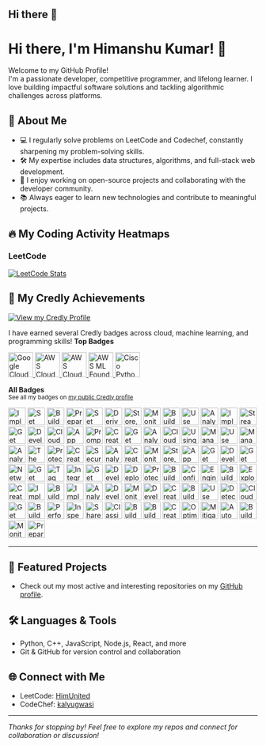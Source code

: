 ## Hi there 👋

# Hi there, I'm Himanshu Kumar! 👋

Welcome to my GitHub Profile!  
I'm a passionate developer, competitive programmer, and lifelong learner. I love building impactful software solutions and tackling algorithmic challenges across platforms.

## 🚀 About Me

- 💻 I regularly solve problems on LeetCode and Codechef, constantly sharpening my problem-solving skills.
- 🛠️ My expertise includes data structures, algorithms, and full-stack web development.
- 🌟 I enjoy working on open-source projects and collaborating with the developer community.
- 📚 Always eager to learn new technologies and contribute to meaningful projects.

## 🔥 My Coding Activity Heatmaps

### LeetCode

[![LeetCode Stats](https://leetcard.jacoblin.cool/HimUnited?theme=dark&font=Baloo&ext=heatmap)](https://leetcode.com/HimUnited)

## 🏅 My Credly Achievements

[![View my Credly Profile](https://img.shields.io/badge/Credly-Badges-orange?logo=credly)](https://www.credly.com/users/kalyugwasi)

I have earned several Credly badges across cloud, machine learning, and programming skills!
**Top Badges**  
<p>
  <a href="https://www.credly.com/badges/29249195-225f-4c1e-956a-9133d56e8524/public_url" target="_blank">
    <img src="https://images.credly.com/images/4dda8ae4-99ee-476c-bca3-6f0adbab42fe/image.png" alt="Google Cloud Foundation" width="50"/>
  </a>
  <a href="https://www.credly.com/badges/9170237d-e5b2-4726-9b23-7092ccc1ebd6/public_url" target="_blank">
    <img src="https://images.credly.com/images/73e4a58b-a8ef-41a3-a7db-9183dd269882/image.png" alt="AWS Cloud Foundation" width="50"/>
  </a>
  <a href="https://www.credly.com/badges/dcfdad20-f8d0-4853-bc8e-b8e08d208c49/public_url" target="_blank">
    <img src="https://images.credly.com/images/2f7b0627-48a0-4894-8d46-3245bdfe0463/image.png" alt="AWS Cloud Architect" width="50"/>
  </a>
  <a href="https://www.credly.com/badges/c1906d77-5709-4740-a814-dc6aaec1e385/public_url" target="_blank">
    <img src="https://images.credly.com/images/51984979-f759-49f0-8bb3-5310d364fdbe/image.png" alt="AWS ML Foundation" width="50"/>
  </a>
  <a href="https://www.credly.com/badges/a13c92ef-182d-4d3e-9076-f0f47c075b38/public_url" target="_blank">
    <img src="https://images.credly.com/images/68c0b94d-f6ac-40b1-a0e0-921439eb092e/image.png" alt="Cisco Python Essentials" width="50"/>
  </a>
</p>

**All Badges**  
<sub>See all my badges on [my public Credly profile](https://www.credly.com/users/kalyugwasi/badges)</sub>

<p align="left">
  <a href="https://www.credly.com/users/kalyugwasi/badges" target="_blank"><img src="https://images.credly.com/size/128x128/images/eea11cba-2a98-4bbe-bad2-447878dd34a2/image.png" alt="Implement Load Balancing on Compute Engine Skill Badge" width="35"/></a>
  <a href="https://www.credly.com/users/kalyugwasi/badges" target="_blank"><img src="https://images.credly.com/size/128x128/images/42326d44-14ff-4eda-b9c5-7d8f12919253/image.png" alt="Set Up an App Dev Environment on Google Cloud Skill Badge" width="35"/></a>
  <a href="https://www.credly.com/users/kalyugwasi/badges" target="_blank"><img src="https://images.credly.com/size/128x128/images/e1131ae3-4a52-4af1-9801-b7853767cf79/image.png" alt="Build a Secure Google Cloud Network Skill Badge" width="35"/></a>
  <a href="https://www.credly.com/users/kalyugwasi/badges" target="_blank"><img src="https://images.credly.com/size/128x128/images/68756311-9319-4eeb-a2b7-76defc8dd8a2/image.png" alt="Prepare Data for ML APIs on Google Cloud Skill Badge" width="35"/></a>
  <a href="https://www.credly.com/users/kalyugwasi/badges" target="_blank"><img src="https://images.credly.com/size/128x128/images/189c5c31-67c6-4eae-87dc-3b8185a99043/image.png" alt="Set Up a Google Cloud Network Skill Badge" width="35"/></a>
  <a href="https://www.credly.com/users/kalyugwasi/badges" target="_blank"><img src="https://images.credly.com/size/128x128/images/11088b22-7be5-4fe3-995d-c014514c8dc3/image.png" alt="Derive Insights from BigQuery Data Skill Badge" width="35"/></a>
  <a href="https://www.credly.com/users/kalyugwasi/badges" target="_blank"><img src="https://images.credly.com/size/128x128/images/449ee94a-268c-4a6d-9983-0507fbdeaf46/image.png" alt="Store, Process, and Manage Data on Google Cloud - Console Skill Badge" width="35"/></a>
  <a href="https://www.credly.com/users/kalyugwasi/badges" target="_blank"><img src="https://images.credly.com/size/128x128/images/c07b49a7-c295-4e2a-9557-09c22032e3ae/image.png" alt="Monitor and Manage Google Cloud Resources Skill Badge" width="35"/></a>
  <a href="https://www.credly.com/users/kalyugwasi/badges" target="_blank"><img src="https://images.credly.com/size/128x128/images/8ab21779-042f-4616-a6ab-fd0d62648b24/image.png" alt="Build a Data Warehouse with BigQuery Skill Badge" width="35"/></a>
  <a href="https://www.credly.com/users/kalyugwasi/badges" target="_blank"><img src="https://images.credly.com/size/128x128/images/1d95accd-3e3d-466f-a432-5dceb4998fd1/image.png" alt="Use Machine Learning APIs on Google Cloud Skill Badge" width="35"/></a>
  <a href="https://www.credly.com/users/kalyugwasi/badges" target="_blank"><img src="https://images.credly.com/size/128x128/images/75208396-7fbe-437e-8a42-46277d642697/image.png" alt="Analyze BigQuery Data in Connected Sheets Skill Badge" width="35"/></a>
  <a href="https://www.credly.com/users/kalyugwasi/badges" target="_blank"><img src="https://images.credly.com/size/128x128/images/7514501c-47e3-4766-a833-2f45eacdf615/image.png" alt="Implement DevOps Workflows in Google Cloud Skill Badge" width="35"/></a>
  <a href="https://www.credly.com/users/kalyugwasi/badges" target="_blank"><img src="https://images.credly.com/size/128x128/images/3934ff47-3ef9-40cb-82d2-66a40d33886a/image.png" alt="Streaming Analytics into BigQuery Skill Badge" width="35"/></a>
  <a href="https://www.credly.com/users/kalyugwasi/badges" target="_blank"><img src="https://images.credly.com/size/128x128/images/79d45afd-9552-447b-96d0-b4c2037f59be/image.png" alt="Get Started with API Gateway Skill Badge" width="35"/></a>
  <a href="https://www.credly.com/users/kalyugwasi/badges" target="_blank"><img src="https://images.credly.com/size/128x128/images/826e89a5-1a1d-4e6c-b740-531957965a78/image.png" alt="Develop Serverless Apps with Firebase Skill Badge" width="35"/></a>
  <a href="https://www.credly.com/users/kalyugwasi/badges" target="_blank"><img src="https://images.credly.com/size/128x128/images/12ca3878-2560-4d84-a3a5-c317db9ca549/image.png" alt="Cloud Functions: 3 Ways Skill Badge" width="35"/></a>
  <a href="https://www.credly.com/users/kalyugwasi/badges" target="_blank"><img src="https://images.credly.com/size/128x128/images/cdd80963-5ccb-4981-b01c-5344a9a3e8df/image.png" alt="App Building with AppSheet Skill Badge" width="35"/></a>
  <a href="https://www.credly.com/users/kalyugwasi/badges" target="_blank"><img src="https://images.credly.com/size/128x128/images/cef82b2e-970a-4318-8e59-c3e26b7f5c19/image.png" alt="Prompt Design in Vertex AI Skill Badge" width="35"/></a>
  <a href="https://www.credly.com/users/kalyugwasi/badges" target="_blank"><img src="https://images.credly.com/size/128x128/images/073a27aa-c3d6-44b5-875f-906191666d70/image.png" alt="Create ML Models with BigQuery ML Skill Badge" width="35"/></a>
  <a href="https://www.credly.com/users/kalyugwasi/badges" target="_blank"><img src="https://images.credly.com/size/128x128/images/1aa38026-5e9d-45f5-becc-288601568ad5/image.png" alt="Get Started with Dataplex Skill Badge" width="35"/></a>
  <a href="https://www.credly.com/users/kalyugwasi/badges" target="_blank"><img src="https://images.credly.com/size/128x128/images/bd687b0c-3959-4e06-b511-6623e32b8fdb/image.png" alt="Analyze Sentiment with Natural Language API Skill Badge" width="35"/></a>
  <a href="https://www.credly.com/users/kalyugwasi/badges" target="_blank"><img src="https://images.credly.com/size/128x128/images/4ddcd71a-7d89-4f86-bb85-adab564f16f1/image.png" alt="Cloud Speech API: 3 Ways Skill Badge" width="35"/></a>
  <a href="https://www.credly.com/users/kalyugwasi/badges" target="_blank"><img src="https://images.credly.com/size/128x128/images/2f0d66d4-9479-43e5-a101-42cda01123dc/image.png" alt="Using the Google Cloud Speech API" width="35"/></a>
  <a href="https://www.credly.com/users/kalyugwasi/badges" target="_blank"><img src="https://images.credly.com/size/128x128/images/d405f3db-7764-4979-8ae4-004b47e5a497/image.png" alt="Manage Data Models in Looker Skill Badge" width="35"/></a>
  <a href="https://www.credly.com/users/kalyugwasi/badges" target="_blank"><img src="https://images.credly.com/size/128x128/images/0c6a247d-8bbd-407b-8f83-dd863d251587/image.png" alt="Use APIs to Work with Cloud Storage Skill Badge" width="35"/></a>
  <a href="https://www.credly.com/users/kalyugwasi/badges" target="_blank"><img src="https://images.credly.com/size/128x128/images/20cd679d-43c3-460e-979a-8feba38eaba6/image.png" alt="Manage Kubernetes in Google Cloud Skill Badge" width="35"/></a>
  <a href="https://www.credly.com/users/kalyugwasi/badges" target="_blank"><img src="https://images.credly.com/size/128x128/images/bb8edfd1-9d69-48a3-bf81-3ab830caf393/image.png" alt="Analyze Images with the Cloud Vision API Skill Badge" width="35"/></a>
  <a href="https://www.credly.com/users/kalyugwasi/badges" target="_blank"><img src="https://images.credly.com/size/128x128/images/7623fefd-ebbd-4d8f-a053-f41dca852d9e/image.png" alt="The Basics of Google Cloud Compute Skill Badge" width="35"/></a>
  <a href="https://www.credly.com/users/kalyugwasi/badges" target="_blank"><img src="https://images.credly.com/size/128x128/images/81b8d708-19b5-4381-8ee1-576dcb20f536/image.png" alt="Protect Sensitive Data with Data Loss Prevention Skill Badge" width="35"/></a>
  <a href="https://www.credly.com/users/kalyugwasi/badges" target="_blank"><img src="https://images.credly.com/size/128x128/images/cef00c62-6e0c-479c-9385-bedfd8c43dce/image.png" alt="Create and Manage Bigtable Instances Skill Badge" width="35"/></a>
  <a href="https://www.credly.com/users/kalyugwasi/badges" target="_blank"><img src="https://images.credly.com/size/128x128/images/f4037855-1b1d-4338-985f-fec235b152a6/image.png" alt="Secure BigLake Data Skill Badge" width="35"/></a>
  <a href="https://www.credly.com/users/kalyugwasi/badges" target="_blank"><img src="https://images.credly.com/size/128x128/images/b82729b9-8f1f-4362-8b71-fb08f2cea6c2/image.png" alt="Analyze Speech and Language with Google APIs Skill Badge" width="35"/></a>
  <a href="https://www.credly.com/users/kalyugwasi/badges" target="_blank"><img src="https://images.credly.com/size/128x128/images/64335247-e0fc-4afc-ae27-e4cdd0d0590d/image.png" alt="Create a Secure Data Lake on Cloud Storage Skill Badge" width="35"/></a>
  <a href="https://www.credly.com/users/kalyugwasi/badges" target="_blank"><img src="https://images.credly.com/size/128x128/images/5a9654e8-37e5-4043-8a94-eeb0f98a2a9c/image.png" alt="Monitoring in Google Cloud Skill Badge" width="35"/></a>
  <a href="https://www.credly.com/users/kalyugwasi/badges" target="_blank"><img src="https://images.credly.com/size/128x128/images/42242faf-e2ec-4c2c-aa57-8c27b190dd83/image.png" alt="Store, Process, and Manage Data on Google Cloud - Command Line Skill Badge" width="35"/></a>
  <a href="https://www.credly.com/users/kalyugwasi/badges" target="_blank"><img src="https://images.credly.com/size/128x128/images/0943ce78-1ef7-4ff4-8ad7-4b60f6de5e5f/image.png" alt="App Engine: 3 Ways Skill Badge" width="35"/></a>
  <a href="https://www.credly.com/users/kalyugwasi/badges" target="_blank"><img src="https://images.credly.com/size/128x128/images/5aa8a83f-22d6-4aa2-9a65-f95290187ce3/image.png" alt="Get Started with Eventarc Skill Badge" width="35"/></a>
  <a href="https://www.credly.com/users/kalyugwasi/badges" target="_blank"><img src="https://images.credly.com/size/128x128/images/1dbef1bd-cdb0-40e1-bff4-8200448c3161/blob" alt="Develop GenAI Apps with Gemini and Streamlit Skill Badge" width="35"/></a>
  <a href="https://www.credly.com/users/kalyugwasi/badges" target="_blank"><img src="https://images.credly.com/size/128x128/images/6f45928f-206d-4340-98fd-ef9605fd8606/image.png" alt="Get Started with Looker Skill Badge" width="35"/></a>
  <a href="https://www.credly.com/users/kalyugwasi/badges" target="_blank"><img src="https://images.credly.com/size/128x128/images/6edf3d92-7a1f-425f-aa2b-d17223df9cf7/image.png" alt="Networking Fundamentals on Google Cloud Skill Badge" width="35"/></a>
  <a href="https://www.credly.com/users/kalyugwasi/badges" target="_blank"><img src="https://images.credly.com/size/128x128/images/8fae0693-0a1a-4c15-b3b6-10b4104d0e30/image.png" alt="Get Started with Cloud Storage Skill Badge" width="35"/></a>
  <a href="https://www.credly.com/users/kalyugwasi/badges" target="_blank"><img src="https://images.credly.com/size/128x128/images/6b0dde4a-f8ab-4042-b828-2ed1a4f82d4d/image.png" alt="Tag and Discover BigLake Data" width="35"/></a>
  <a href="https://www.credly.com/users/kalyugwasi/badges" target="_blank"><img src="https://images.credly.com/size/128x128/images/02190f6d-01c5-457d-9ac0-b7fe4f31c7e6/image.png" alt="Integrate BigQuery Data and Google Workspace using Apps Script Skill Badge" width="35"/></a>
  <a href="https://www.credly.com/users/kalyugwasi/badges" target="_blank"><img src="https://images.credly.com/size/128x128/images/4b9b3bd9-02b8-4243-8def-893557125497/image.png" alt="Get Started with Pub/Sub Skill Badge" width="35"/></a>
  <a href="https://www.credly.com/users/kalyugwasi/badges" target="_blank"><img src="https://images.credly.com/size/128x128/images/c99de4cf-a2fe-4c34-9b38-43ea165ea0f4/image.png" alt="Develop with Apps Script and AppSheet Skill Badge" width="35"/></a>
  <a href="https://www.credly.com/users/kalyugwasi/badges" target="_blank"><img src="https://images.credly.com/size/128x128/images/f0388a0c-130f-47cd-8750-d6357e907e58/image.png" alt="Deploy Kubernetes Applications on Google Cloud Skill Badge" width="35"/></a>
  <a href="https://www.credly.com/users/kalyugwasi/badges" target="_blank"><img src="https://images.credly.com/size/128x128/images/70116ac6-9bf9-4600-b8db-7d0147fb5da8/image.png" alt="Protect Cloud Traffic with BeyondCorp Enterprise (BCE) Security Skill Badge" width="35"/></a>
  <a href="https://www.credly.com/users/kalyugwasi/badges" target="_blank"><img src="https://images.credly.com/size/128x128/images/cfcacbf1-1f76-40ad-be09-a5b057e31ebf/image.png" alt="Build a Website on Google Cloud Skill Badge" width="35"/></a>
  <a href="https://www.credly.com/users/kalyugwasi/badges" target="_blank"><img src="https://images.credly.com/size/128x128/images/374800df-53a7-407e-b660-1efa73da122a/image.png" alt="Configure Service Accounts and IAM Roles for Google Cloud Skill Badge" width="35"/></a>
  <a href="https://www.credly.com/users/kalyugwasi/badges" target="_blank"><img src="https://images.credly.com/size/128x128/images/6160e2c1-4a95-4f47-8c5b-f2dde7bb6a67/image.png" alt="Engineer Data for Predictive Modeling with BigQuery ML Skill Badge" width="35"/></a>
  <a href="https://www.credly.com/users/kalyugwasi/badges" target="_blank"><img src="https://images.credly.com/size/128x128/images/7a2bc677-846d-4b0b-85a3-b56e0a0f9452/image.png" alt="Build Google Cloud Infrastructure for AWS Professionals Skill Badge" width="35"/></a>
  <a href="https://www.credly.com/users/kalyugwasi/badges" target="_blank"><img src="https://images.credly.com/size/128x128/images/9ecc031b-5f5a-418d-8397-1612c0f40fce/image.png" alt="Explore Generative AI with the Vertex AI Gemini API Skill Badge" width="35"/></a>
  <a href="https://www.credly.com/users/kalyugwasi/badges" target="_blank"><img src="https://images.credly.com/size/128x128/images/517b0725-e59c-47ec-8a3b-8025a67dc480/image.png" alt="Create and Manage Cloud Spanner Instances Skill Badge" width="35"/></a>
  <a href="https://www.credly.com/users/kalyugwasi/badges" target="_blank"><img src="https://images.credly.com/size/128x128/images/0daf1b0e-28c3-4102-96cf-e9d5f9213cc3/image.png" alt="Implement CI/CD Pipelines on Google Cloud Skill Badge" width="35"/></a>
  <a href="https://www.credly.com/users/kalyugwasi/badges" target="_blank"><img src="https://images.credly.com/size/128x128/images/b18154fb-9bd3-47e5-a6f1-554be512947d/image.png" alt="Build Infrastructure with Terraform on Google Cloud Skill Badge" width="35"/></a>
  <a href="https://www.credly.com/users/kalyugwasi/badges" target="_blank"><img src="https://images.credly.com/size/128x128/images/f1dbea96-0ef4-4857-bb85-3d208a82de10/image.png" alt="Implement Cloud Security Fundamentals on Google Cloud Skill Badge" width="35"/></a>
  <a href="https://www.credly.com/users/kalyugwasi/badges" target="_blank"><img src="https://images.credly.com/size/128x128/images/17bffe41-23fb-4004-a5c3-ea46b6c6ed76/image.png" alt="Analyze and Visualize Looker Data Skill Badge" width="35"/></a>
  <a href="https://www.credly.com/users/kalyugwasi/badges" target="_blank"><img src="https://images.credly.com/size/128x128/images/b126c61c-4781-4f03-9b2b-062963003abf/image.png" alt="Develop Your Google Cloud Network Skill Badge" width="35"/></a>
  <a href="https://www.credly.com/users/kalyugwasi/badges" target="_blank"><img src="https://images.credly.com/size/128x128/images/030ef753-5a56-4a6b-887a-a329a1b0c986/image.png" alt="Monitor and Log with Google Cloud Operations Suite Skill Badge" width="35"/></a>
  <a href="https://www.credly.com/users/kalyugwasi/badges" target="_blank"><img src="https://images.credly.com/size/128x128/images/71b9b0df-64f1-4c0a-867f-942e2a5a5a14/image.png" alt="Develop Serverless Applications on Cloud Run Skill Badge" width="35"/></a>
  <a href="https://www.credly.com/users/kalyugwasi/badges" target="_blank"><img src="https://images.credly.com/size/128x128/images/2e7a4b7e-981f-49c6-96de-fb11485bfbe8/image.png" alt="Create a Streaming Data Lake on Cloud Storage Skill Badge" width="35"/></a>
  <a href="https://www.credly.com/users/kalyugwasi/badges" target="_blank"><img src="https://images.credly.com/size/128x128/images/c4acff27-5baa-452f-a6b2-ab875da12dfd/image.png" alt="Build a Data Mesh with Dataplex Skill Badge" width="35"/></a>
  <a href="https://www.credly.com/users/kalyugwasi/badges" target="_blank"><img src="https://images.credly.com/size/128x128/images/f469072b-7e9a-4961-8096-292853f063e7/image.png" alt="Use Functions, Formulas, and Charts in Google Sheets Skill Badge" width="35"/></a>
  <a href="https://www.credly.com/users/kalyugwasi/badges" target="_blank"><img src="https://images.credly.com/size/128x128/images/3bdfc329-851b-4153-a5c4-10d8c3a1f18c/image.png" alt="Detect Manufacturing Defects using Visual Inspection AI Skill Badge" width="35"/></a>
  <a href="https://www.credly.com/users/kalyugwasi/badges" target="_blank"><img src="https://images.credly.com/size/128x128/images/746b172c-bdae-4bd9-b29b-eecfc9ad3577/image.png" alt="Cloud Architecture: Design, Implement, and Manage Skill Badge" width="35"/></a>
  <a href="https://www.credly.com/users/kalyugwasi/badges" target="_blank"><img src="https://images.credly.com/size/128x128/images/7e78d94e-d10b-4699-a75a-96115b24c238/image.png" alt="Get Started with Google Workspace Tools Skill Badge" width="35"/></a>
  <a href="https://www.credly.com/users/kalyugwasi/badges" target="_blank"><img src="https://images.credly.com/size/128x128/images/2607a61b-7f94-43d7-bb97-3e811312c53e/image.png" alt="Build LookML Objects in Looker Skill Badge" width="35"/></a>
  <a href="https://www.credly.com/users/kalyugwasi/badges" target="_blank"><img src="https://images.credly.com/size/128x128/images/d41246ef-1f8e-4b3a-b93d-034e7c66e309/image.png" alt="Perform Predictive Data Analysis in BigQuery Skill Badge" width="35"/></a>
  <a href="https://www.credly.com/users/kalyugwasi/badges" target="_blank"><img src="https://images.credly.com/size/128x128/images/86a3283f-3e35-494f-82da-3fb3e89ba223/image.png" alt="Inspect Rich Documents with Gemini Multimodality and Multimodal RAG Skill Badge" width="35"/></a>
  <a href="https://www.credly.com/users/kalyugwasi/badges" target="_blank"><img src="https://images.credly.com/size/128x128/images/b0e1da4e-e1c9-4201-9803-cf3389e1d0f9/image.png" alt="Share Data Using Google Data Cloud Skill Badge" width="35"/></a>
  <a href="https://www.credly.com/users/kalyugwasi/badges" target="_blank"><img src="https://images.credly.com/size/128x128/images/ba7d317c-0441-493d-9297-840162892581/image.png" alt="Classify Images with TensorFlow on Google Cloud" width="35"/></a>
  <a href="https://www.credly.com/users/kalyugwasi/badges" target="_blank"><img src="https://images.credly.com/size/128x128/images/b734b28a-683b-43f2-bb9d-2b952890e545/image.png" alt="Build Google Cloud Infrastructure for Azure Professionals Skill Badge" width="35"/></a>
  <a href="https://www.credly.com/users/kalyugwasi/badges" target="_blank"><img src="https://images.credly.com/size/128x128/images/f4c342c9-af98-4352-b54a-a8a166ee8f68/image.png" alt="Build and Deploy Machine Learning Solutions on Vertex AI Skill Badge" width="35"/></a>
  <a href="https://www.credly.com/users/kalyugwasi/badges" target="_blank"><img src="https://images.credly.com/size/128x128/images/7ffcfd60-9241-4835-b783-f2558314d198/image.png" alt="Create and Manage AlloyDB Instances Skill Badge" width="35"/></a>
  <a href="https://www.credly.com/users/kalyugwasi/badges" target="_blank"><img src="https://images.credly.com/size/128x128/images/258d3147-f075-4308-bdb0-fb8d5e1d4d0e/image.png" alt="Optimize Costs for Google Kubernetes Engine Skill Badge" width="35"/></a>
  <a href="https://www.credly.com/users/kalyugwasi/badges" target="_blank"><img src="https://images.credly.com/size/128x128/images/122ab775-7bbd-4167-a3b5-5dd92b4e02f6/image.png" alt="Mitigate Threats and Vulnerabilities with Security Command Center Skill Badge" width="35"/></a>
  <a href="https://www.credly.com/users/kalyugwasi/badges" target="_blank"><img src="https://images.credly.com/size/128x128/images/ca5eab27-0890-4eb6-9885-97650b485212/image.png" alt="Automate Data Capture at Scale with Document AI Skill Badge" width="35"/></a>
  <a href="https://www.credly.com/users/kalyugwasi/badges" target="_blank"><img src="https://images.credly.com/size/128x128/images/b7898c75-72ce-4304-b227-0aa7563aaca9/blob" alt="Build Real World AI Applications with Gemini and Imagen Skill Badge" width="35"/></a>
  <a href="https://www.credly.com/users/kalyugwasi/badges" target="_blank"><img src="https://images.credly.com/size/128x128/images/4199c028-1dd7-4802-a4fc-fe043d705b31/blob" alt="Monitor Environments with Google Cloud Managed Service for Prometheus Skill Badge" width="35"/></a>
  <a href="https://www.credly.com/users/kalyugwasi/badges" target="_blank"><img src="https://images.credly.com/size/128x128/images/4ed71434-c678-46b2-bd1c-93c96d3e7b90/blob" alt="Prepare Data for Looker Dashboards and Reports" width="35"/></a>
</p>

---

## 📌 Featured Projects

- Check out my most active and interesting repositories on my [GitHub profile](https://github.com/kalyugwasi?tab=repositories).

## 🛠️ Languages & Tools

- Python, C++, JavaScript, Node.js, React, and more
- Git & GitHub for version control and collaboration

## 🌐 Connect with Me

- LeetCode: [HimUnited](https://leetcode.com/HimUnited)
- CodeChef: [kalyugwasi](https://www.codechef.com/users/kalyugwasi)

---

_Thanks for stopping by! Feel free to explore my repos and connect for collaboration or discussion!_
